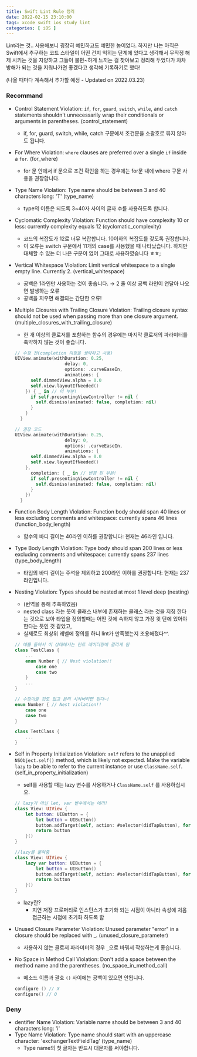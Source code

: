 ```yaml
---
title: Swift Lint Rule 정리
date: 2022-02-15 23:10:00
tags: xcode swift ios study lint
categories: [ iOS ]
---
```


Lint라는 것.. 사용해보니 굉장히 예민하고도 예민한 놈이었다.
하지만 나는 아직은 Swift에서 추구하는 코드 스타일이 어떤 건지 익히는 단계에 있다고 생각해서 무작정 해제 시키는 것을 지양하고
그들이 불편~하게 느끼는 걸 찾아보고 정리해 두었다가 차차 방해가 되는 것을 지워나가면 좋겠다고 생각해 기록하기로 했다!

(나올 때마다 계속해서 추가할 예정 - Updated on 2022.03.23)

### Recommand

- Control Statement Violation: `if`, `for`, `guard`, `switch`, `while`, and `catch` statements shouldn't unnecessarily wrap their conditionals or arguments in parentheses. (control_statement)
    - if, for, guard, switch, while, catch 구문에서 조건문을 소괄호로 묶지 않아도 됩니다.


- For Where Violation: `where` clauses are preferred over a single `if` inside a `for`. (for_where)
    - for 문 안에서 if 문으로 조건 확인을 하는 경우에는 for문 내에 where 구문 사용을 권장합니다.


- Type Name Violation: Type name should be between 3 and 40 characters long: 'T' (type_name)
    - type의 이름은 되도록 3~40자 사이의 글자 수를 사용하도록 합니다.


- Cyclomatic Complexity Violation: Function should have complexity 10 or less: currently complexity equals 12 (cyclomatic_complexity)
    - 코드의 복잡도가 12로 너무 복잡합니다.  10이하의 복잡도를 갖도록 권장합니다.
    - 이 오류는 switch 구문에서 11개의 case를 사용했을 때 나타났습니다. 하지만 대체할 수 있는 더 나은 구문이 없어 그대로 사용하였습니다 ㅎㅎ;


- Vertical Whitespace Violation: Limit vertical whitespace to a single empty line. Currently 2. (vertical_whitespace)
    - 공백은 1라인만 사용하는 것이 좋습니다. → 2 줄 이상 공백 라인이 연달아 나오면 발생하는 오류
    - 공백을 지우면 해결되는 간단한 오류!


- Multiple Closures with Trailing Closure Violation: Trailing closure syntax should not be used when passing more than one closure argument. (multiple_closures_with_trailing_closure)
    - 한 개 이상의 클로저를 포함하는 함수의 경우에는 마지막 클로저의 파라미터를 축약하지 않는 것이 좋습니다.
    
    ```swift
    // 수정 전(completion 지칭을 생략하고 사용)
    UIView.animate(withDuration: 0.25,
                       delay: 0,
                       options: .curveEaseIn,
                       animations: {
          self.dimmedView.alpha = 0.0
          self.view.layoutIfNeeded()
        }) { _ in // 이 부분!
          if self.presentingViewController != nil {
            self.dismiss(animated: false, completion: nil)
          }
        }
      }
    
    // 권장 코드
    UIView.animate(withDuration: 0.25,
                       delay: 0,
                       options: .curveEaseIn,
                       animations: {
          self.dimmedView.alpha = 0.0
          self.view.layoutIfNeeded()
        },
          completion: { _ in // 변경 된 부분!
          if self.presentingViewController != nil {
            self.dismiss(animated: false, completion: nil)
          }
        })
      }
    ```
    

- Function Body Length Violation: Function body should span 40 lines or less excluding comments and whitespace: currently spans 46 lines (function_body_length)
    - 함수의 바디 길이는 40라인 이하를 권장합니다: 현재는 46라인 입니다.


- Type Body Length Violation: Type body should span 200 lines or less excluding comments and whitespace: currently spans 237 lines (type_body_length)
    - 타입의 바디 길이는 주석을 제외하고 200라인 이하를 권장합니다: 현재는 237라인입니다.

- Nesting Violation: Types should be nested at most 1 level deep (nesting)
    - (번역을 통해 추측하였음)
    - nested class 라는 뜻이 클래스 내부에 존재하는 클래스 라는 것을 지칭 한다는 것으로 보아 타입을 정의할때는 어떤 것에 속하지 않고 가장 윗 단에 있어야 한다는 뜻인 것 같았고,
    - 실제로도 최상위 레벨에 정의를 하니 lint가 만족했는지 조용해졌다^^.
    
    ```swift
    // 예를 들어서 이 상태에서는 린트 레이더망에 걸리게 됨
    class TestClass {
    	...
    	enum Number { // Nest violation!!
    		case one
    		case two
    	}
    	...
    }
    
    // 수정이랄 것도 없고 분리 시켜버리면 된다~!
    enum Number { // Nest violation!!
    	case one
    	case two
    }
    
    class TestClass {
    	...
    }
    ```
    
- Self in Property Initialization Violation: `self` refers to the unapplied `NSObject.self()` method, which is likely not expected. Make the variable `lazy` to be able to refer to the current instance or use `ClassName.self`. (self_in_property_initialization)
    - self를 사용할 때는 lazy 변수를 사용하거나 `ClassName.self` 를 사용하십시오.
    
    ```swift
    // lazy가 아닌 let, var 변수에서는 에러!
    class View: UIView {
        let button: UIButton = {
            let button = UIButton()
            button.addTarget(self, action: #selector(didTapButton), for: .touchUpInside) // 여기~~
            return button
        }()
    }
    
    //lazy를 붙여줌
    class View: UIView {
        lazy var button: UIButton = {
            let button = UIButton()
            button.addTarget(self, action: #selector(didTapButton), for: .touchUpInside)
            return button
        }()
    }
    ```
    
    - lazy란?
        - 지연 저장 프로퍼티로 인스턴스가 초기화 되는 시점이 아니라 속성에 처음 접근하는 시점에 초기화 하도록 함
        
- Unused Closure Parameter Violation: Unused parameter "error" in a closure should be replaced with _. (unused_closure_parameter)
    - 사용하지 않는 클로저 파라미터의 경우 `_`으로 바꿔서 작성하는게 좋습니다.

- No Space in Method Call Violation: Don't add a space between the method name and the parentheses. (no_space_in_method_call)
    - 메소드 이름과 괄호 `()` 사이에는 공백이 있으면 안됩니다.
    
    ```swift
    configure () // X
    configure() // O
    ```


### Deny

- dentifier Name Violation: Variable name should be between 3 and 40 characters long: 'i'
- Type Name Violation: Type name should start with an uppercase character: 'exchangerTextFieldTag' (type_name)
    - Type name의 첫 글자는 반드시 대문자를 써야합니다.
